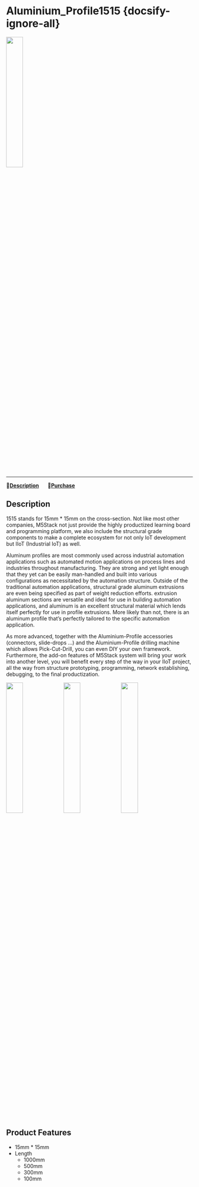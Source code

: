 # Aluminium_Profile1515 {docsify-ignore-all}

<img src="assets/img/product_pics/1515/ap/ap_ap_01.jpg" width="30%" height="30%">

***

:memo:**[Description](#Description)**&nbsp;&nbsp;&nbsp;&nbsp;&nbsp;&nbsp;🛒**[Purchase](https://m5stack.com/collections/m5-accessory/products/1515-cutting-aluminum-profile-100-200-500-1000mm-used-in-assembling-device)**

## Description

1515 stands for 15mm * 15mm on the cross-section. Not like most other companies,  M5Stack not just provide the highly productized learning board and programming platform, we also include the structural grade components to make a complete ecosystem for not only IoT development but IIoT (Industrial IoT) as well. 

Aluminum profiles are most commonly used across industrial automation applications such as automated motion applications on process lines and industries throughout manufacturing. They are strong and yet light enough that they yet can be easily man-handled and built into various configurations as necessitated by the automation structure.  Outside of the traditional automation applications, structural grade aluminum extrusions are even being specified as part of weight reduction efforts.  extrusion aluminum sections are versatile and ideal for use in building automation applications, and aluminum is an excellent structural material which lends itself perfectly for use in profile extrusions. More likely than not, there is an aluminum profile that’s perfectly tailored to the specific automation application.

As more advanced,  together with the  Aluminium-Profile accessories (connectors, slide-drops ...) and the Aluminium-Profile drilling machine which allows Pick-Cut-Drill,  you can even DIY your own framework. Furthermore, the add-on features of M5Stack system will bring your work into another level, you will benefit every step of the way in your IIoT project, all the way from structure prototyping, programming, network establishing, debugging, to the final productization.

<img src="assets/img/product_pics/1515/corner/1515_corner_03.jpg" width="30%" height="30%">

<!--*Notice: We don't offer tapping Aluminium-Profile by default, in order to make the M4 screw fixed in the Aluminium-Profile, you need to tap the Aluminium-Profile with tapping machine,please refer to the picture below*-->

<img src="assets/img/product_pics/1515/ap/ap_ap_02.jpg" width="30%" height="30%">
<img src="assets/img/product_pics/1515/ap/ap_ap_03.jpg" width="30%" height="30%">

## Product Features
- 15mm * 15mm
- Length
  -  1000mm
  -  500mm
  -  300mm
  -  100mm
